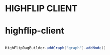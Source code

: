 HIGHFLIP CLIENT
======================================

# highflip-client

```java

HighFlipDagBuilder.addGraph("graph").addNode()


```
